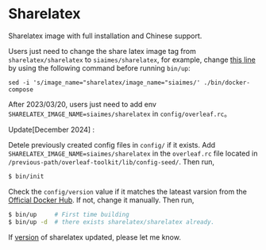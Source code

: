 # Sharelatex

Sharelatex image with full installation and Chinese support.

Users just need to change the share latex image tag from `sharelatex/sharelatex` to `siaimes/sharelatex`, for example, change [this line](https://github.com/overleaf/toolkit/blob/7c754add39b9dee81da2b798a17cec7365335a50/bin/docker-compose#L65) by using the following command before running `bin/up`:

```
sed -i 's/image_name="sharelatex/image_name="siaimes/' ./bin/docker-compose
```

After 2023/03/20, users just need to add env `SHARELATEX_IMAGE_NAME=siaimes/sharelatex` in `config/overleaf.rc`。

Update[December 2024] :

Detele previously created config files in `config/` if it exists. 
Add `SHARELATEX_IMAGE_NAME=siaimes/sharelatex` in the `overleaf.rc` file located in `/previous-path/overleaf-toolkit/lib/config-seed/`. Then run,

```bash
$ bin/init   
```
Check the `config/version` value if it matches the lateast varsion from the [Official Docker Hub](https://registry.hub.docker.com/r/siaimes/sharelatex/tags). If not, change it manually. Then run,

```bash
$ bin/up     # First time building
$ bin/up -d  # there exists sharelatex/sharelatex already. 
```

If [version](https://github.com/overleaf/toolkit/blob/master/lib/config-seed/version#L1) of sharelatex updated, please let me know.
